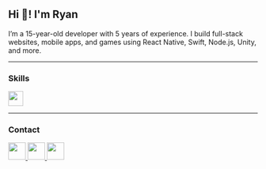 <h2 align="left">Hi 👋! I'm Ryan</h2>

<p align="left">
  I’m a 15-year-old developer with 5 years of experience. I build full-stack websites, mobile apps, and games using React Native, Swift, Node.js, Unity, and more.
</p>

---

### Skills

<div align="left">
  <img src="https://skillicons.dev/icons?i=html,css,js,java,cs,react,unity,godot" height="30" />
</div>

---

### Contact

<div align="left">
  <a href="https://www.instagram.com/ryanramenn/" target="_blank">
    <img src="https://img.shields.io/static/v1?message=Instagram&logo=instagram&color=E4405F&style=for-the-badge" height="35"/>
  </a>
  <a href="https://www.linkedin.com/in/ryanrahman2/" target="_blank">
    <img src="https://img.shields.io/static/v1?message=LinkedIn&logo=linkedin&color=0A66C2&style=for-the-badge" height="35"/>
  </a>
  <a href="mailto:ryan.s.rahman2@gmail.com" target="_blank">
    <img src="https://img.shields.io/static/v1?message=Gmail&logo=gmail&color=D14836&style=for-the-badge" height="35"/>
  </a>
</div>
